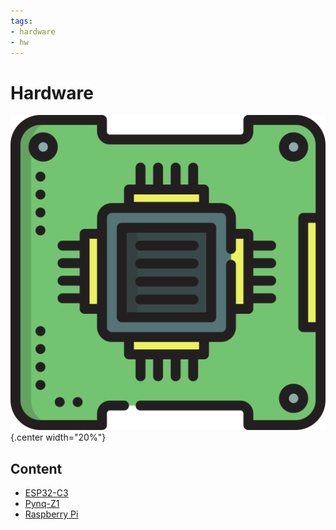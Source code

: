 ```yaml
---
tags:
- hardware
- hw
---
```


# Hardware

![](img/logo.svg){.center width="20%"}

## Content

- [ESP32-C3](esp32-c3/index.md)
- [Pynq-Z1](pynq-z1/index.md)
- [Raspberry Pi](raspberry/index.md)
